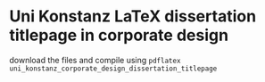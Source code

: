 # Uni Konstanz LaTeX dissertation titlepage in corporate design

download the files and compile using `pdflatex uni_konstanz_corporate_design_dissertation_titlepage`
